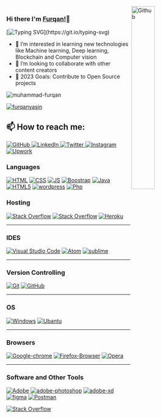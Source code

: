 <img width="35%" align="right" alt="Github" src="https://user-images.githubusercontent.com/48678280/88862734-4903af80-d201-11ea-968b-9c939d88a37c.gif" />

### Hi there I'm [Furqan!](https://www.upwork.com/freelancers/~01efa4551d90f9c829)👋 </hr>

[![Typing SVG](https://readme-typing-svg.herokuapp.com/?lines=Front-End+Developer;Wordpress+Developer;Digital+Markerter(facebook-ads,Google-ads);)](https://git.io/typing-svg)

- 🔭 I’m interested in learning new technologies like Machine learning, Deep learning, Blockchain and Computer vision 
- 👯 I’m looking to collaborate with other content creators
- 🥅 2023 Goals: Contribute to Open Source projects

<p align="left"> <img src="https://komarev.com/ghpvc/?username=furqanyasin&label=Profile%20views&color=0e75b6&style=flat" alt="muhammad-furqan" /> </p>

<p align="left"> <a href="https://github.com/ryo-ma/github-profile-trophy"><img src="https://github-profile-trophy.vercel.app/?username=furqanyasin" alt="
furqanyasin" /></a> </p>


## 📫 How to reach me:
<a href="https://github.com/furqanyasin/">
  <img src="https://img.shields.io/badge/-Give%20me%20a%20star%20on%20GitHub-333333?style=flat&logo=github" alt="GitHub" />
</a>
<a href="https://www.linkedin.com/in/mfurqanyasin/">
  <img src="https://img.shields.io/badge/-Follow%20me%20on%20LinkedIn-333333?style=flat&logo=linkedin" alt="LinkedIn" />
</a>
<a href="https://twitter.com/ChFurqanyasin">
  <img src="https://img.shields.io/badge/-Follow%20me%20on%20Twitter-333333?style=flat&logo=twitter" alt="Twitter" />
</a>
<a href="https://www.instagram.com/mfurqanyasin/">
  <img src="https://img.shields.io/badge/-Follow%20me%20on%20Instagram-333333?style=flat&logo=instagram" alt="Instagram" />
</a>
<a href="https://www.upwork.com/freelancers/~01efa4551d90f9c829">
  <img src="https://img.shields.io/badge/-Hire%20me%20on%20UpWork-333333?style=flat&logo=upwork" alt="Upwork" />
</a>


### Languages 

<a href="#"><img alt="HTML" src="https://img.shields.io/badge/HTML%20-%23E34F26.svg?logo=html5&logoColor=white" ></a>
<a href="#"><img alt="CSS" src="https://img.shields.io/badge/CSS%20-%231572B6.svg?logo=css3&logoColor=white" ></a>
<a href="#"><img alt="JS" src="https://img.shields.io/badge/JavaScript%20-%23F7DF1E.svg?logo=javascript&logoColor=black" ></a>
<a href="#"><img alt="Boostrap" src="https://img.shields.io/badge/-Bootstrap-563D7C?&logo=bootstrap" ></a>
<a href="#"><img alt="Java" src="https://img.shields.io/badge/java%20-%2343853D.svg?logo=java&logoColor=white" ></a>
<a href="#"><img alt="HTML5" src="https://img.shields.io/badge/-HTML5-333333?style=flat&logo=HTML5" ></a>
<a href="#"><img alt="wordpress" src="https://img.shields.io/badge/-WordPress-333333?style=flat&logo=wordpress" ></a>
<a href="#"><img alt="Php" src="https://img.shields.io/badge/-Php-333333?style=flat&logo=php" ></a>


### Hosting

<a href="#"><img alt="Stack Overflow" src="https://img.shields.io/badge/Amazon_AWS-232F3E?&logo=amazon-aws&logoColor=white"></a>
<a href="#"><img alt="Stack Overflow" src="https://img.shields.io/badge/Netlify-00C7B7?&logo=netlify&logoColor=white"></a>
<a href="#"><img alt="Heroku" src="https://img.shields.io/badge/Heroku%20-%23430098.svg?logo=heroku&logoColor=white"></a>

---

### IDES

<a href="#"><img alt="Visual Studio Code" src="https://img.shields.io/badge/Visual%20Studio%20Code-0078d7.svg?logo=visual-studio-code&logoColor=white"></a>
<a href="#"><img alt="Atom" src="https://img.shields.io/badge/Atom-66595C?&logo=Atom&logoColor=white"></a>
<a href="#"><img alt="sublime" src="https://img.shields.io/badge/sublime_text-%23575757.svg?&logo=sublime-text&logoColor=important"></a>

---
### Version Controlling

<a href="#"><img alt="Git" src="https://img.shields.io/badge/-Git-black?&logo=git" ></a>
<a href="#"><img alt="GitHub" src="https://img.shields.io/badge/-GitHub-181717?style=flat-square&logo=github" ></a>

---

### OS

<a href="#"><img alt="Windows" src="https://img.shields.io/badge/Windows-0078D6?&logo=windows&logoColor=white" ></a>
<a href="#"><img alt="Ubantu" src="https://img.shields.io/badge/Ubuntu%20-%23E34F26.svg?logo=Ubuntu&logoColor=white" ></a>

---

### Browsers

<a href="#"><img alt="Google-chrome" src="https://img.shields.io/badge/Google_chrome-4285F4?&logo=Google-chrome&logoColor=white" ></a>
<a href="#"><img alt="Firefox-Browser" src="https://img.shields.io/badge/Firefox_Browser-FF7139?&logo=Firefox-Browser&logoColor=white" ></a>
<a href="#"><img alt="Opera" src="https://img.shields.io/badge/Opera-FF1B2D?&logo=Opera&logoColor=white" ></a>

---

### Software and Other Tools

<a href="#"><img alt="Adobe" src="https://img.shields.io/badge/Adobe%20-%23FF0000.svg?logo=adobe&logoColor=white"></a>
<a href="#"><img alt="adobe-photoshop" src="https://img.shields.io/badge/-Photoshop-333333?style=flat&logo=adobe-photoshop"></a>
<a href="#"><img alt="adobe-xd" src="https://img.shields.io/badge/-XD-333333?style=flat&logo=adobe-xd"></a>
<a href="#"><img alt="figma" src="https://img.shields.io/badge/-Figma-333333?style=flat&logo=figma"></a>
<a href="#"><img alt="Postman" src="https://img.shields.io/badge/Postman-FF6C37?logo=postman&logoColor=white"></a>

<a href="https://stackoverflow.com/users/10954426/muhammad-furqan"><img alt="Stack Overflow" src="https://img.shields.io/badge/-Stack%20Overflow-FE7A16?logo=stack-overflow&logoColor=white"></a>

 <!--
### Connect with me

[<img src="https://img.shields.io/badge/Facebook-1877F2?&logo=facebook&logoColor=white"/>](https://www.facebook.com/mfurqanyasinn)
[<img src="https://img.shields.io/badge/Twitter-1DA1F2?&logo=twitter&logoColor=white"/>](https://twitter.com/ChFurqanyasin)
[<img src="https://img.shields.io/badge/Linkedin-1877F2?&logo=linkedin&logoColor=white"/>](https://www.linkedin.com/in/mfurqanyasin/)
-->
